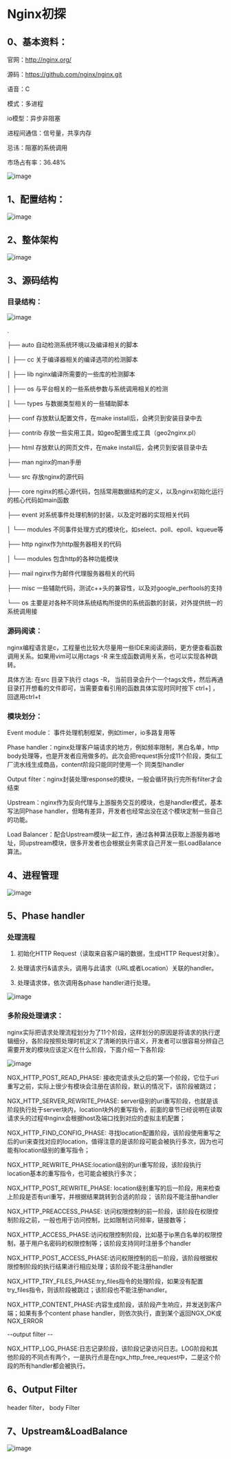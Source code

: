 # Nginx初探


## 0、基本资料：


官网：http://nginx.org/


源码：https://github.com/nginx/nginx.git


语音：C


模式：多进程


io模型：异步非阻塞


进程间通信：信号量，共享内存

忌讳：阻塞的系统调用

市场占有率：36.48%

![image](https://github.com/zhaoxiwu/nginx_study/blob/main/pic/1.png)



## 1、配置结构：

![image](https://github.com/zhaoxiwu/nginx_study/blob/main/pic/2.png)


## 2、整体架构

![image](https://github.com/zhaoxiwu/nginx_study/blob/main/pic/3.png)


## 3、源码结构

### 目录结构：


![image](https://github.com/zhaoxiwu/nginx_study/blob/main/pic/4.png)

.

├── auto            自动检测系统环境以及编译相关的脚本

│   ├── cc          关于编译器相关的编译选项的检测脚本

│   ├── lib         nginx编译所需要的一些库的检测脚本

│   ├── os          与平台相关的一些系统参数与系统调用相关的检测

│   └── types       与数据类型相关的一些辅助脚本

├── conf            存放默认配置文件，在make install后，会拷贝到安装目录中去

├── contrib         存放一些实用工具，如geo配置生成工具（geo2nginx.pl）

├── html            存放默认的网页文件，在make install后，会拷贝到安装目录中去

├── man             nginx的man手册

└── src             存放nginx的源代码

├── core        nginx的核心源代码，包括常用数据结构的定义，以及nginx初始化运行的核心代码如main函数

├── event       对系统事件处理机制的封装，以及定时器的实现相关代码

│   └── modules 不同事件处理方式的模块化，如select、poll、epoll、kqueue等

├── http        nginx作为http服务器相关的代码

│   └── modules 包含http的各种功能模块

├── mail        nginx作为邮件代理服务器相关的代码

├── misc        一些辅助代码，测试c++头的兼容性，以及对google_perftools的支持

└── os          主要是对各种不同体系统结构所提供的系统函数的封装，对外提供统一的系统调用接


### 源码阅读：

nginx编程语言是c，工程量也比较大尽量用一些IDE来阅读源码，更方便查看函数调用关系。如果用vim可以用ctags -R 来生成函数调用关系，也可以实现各种跳转。

具体方法: 在src 目录下执行 ctags -R， 当前目录会升个一个tags文件，然后再通目录打开想看的文件即可，当需要查看引用的函数具体实现时同时按下 ctrl+] ，回退用ctrl+t

### 模块划分：

Event module： 事件处理机制框架，例如timer，io多路复用等

Phase handler：nginx处理客户端请求的地方，例如频率限制，黑白名单，http body处理等，也是开发者应用做多的。此次会把request拆分成11个阶段，类似工厂流水线生成商品，content阶段只能同时使用一个
同类型handler

Output filter：nginx封装处理response的模块，一般会循环执行完所有filter才会结束

Upstream：nginx作为反向代理与上游服务交互的模块，也是handler模式，基本写法同Phase handler，但略有差异，开发者也经常出没在这个模块定制一些自己的功能。

Load Balancer：配合Upstream模块一起工作，通过各种算法获取上游服务器地址，同upstream模块，很多开发者也会根据业务需求自己开发一些LoadBalance算法。

## 4、进程管理

![image](https://github.com/zhaoxiwu/nginx_study/blob/main/pic/5.png)



## 5、Phase handler

### 处理流程

1. 初始化HTTP Request（读取来自客户端的数据，生成HTTP Request对象）。

2. 处理请求行&请求头，调用与此请求（URL或者Location）关联的handler。

3. 处理请求体，依次调用各phase handler进行处理。

![image](https://github.com/zhaoxiwu/nginx_study/blob/main/pic/6.png)

### 多阶段处理请求：

nginx实际把请求处理流程划分为了11个阶段，这样划分的原因是将请求的执行逻辑细分，各阶段按照处理时机定义了清晰的执行语义，开发者可以很容易分辨自己需要开发的模块应该定义在什么阶段，下面介绍一下各阶段:


![image](https://github.com/zhaoxiwu/nginx_study/blob/main/pic/7.png)

NGX_HTTP_POST_READ_PHASE:  接收完请求头之后的第一个阶段，它位于uri重写之前，实际上很少有模块会注册在该阶段，默认的情况下，该阶段被跳过；

NGX_HTTP_SERVER_REWRITE_PHASE: server级别的uri重写阶段，也就是该阶段执行处于server块内，location块外的重写指令，前面的章节已经说明在读取请求头的过程中nginx会根据host及端口找到对应的虚拟主机配置；

NGX_HTTP_FIND_CONFIG_PHASE:  寻找location配置阶段，该阶段使用重写之后的uri来查找对应的location，值得注意的是该阶段可能会被执行多次，因为也可能有location级别的重写指令；

NGX_HTTP_REWRITE_PHASE:location级别的uri重写阶段，该阶段执行location基本的重写指令，也可能会被执行多次；

NGX_HTTP_POST_REWRITE_PHASE:    location级别重写的后一阶段，用来检查上阶段是否有uri重写，并根据结果跳转到合适的阶段； 该阶段不能注册handler

NGX_HTTP_PREACCESS_PHASE: 访问权限控制的前一阶段，该阶段在权限控制阶段之前，一般也用于访问控制，比如限制访问频率，链接数等；

NGX_HTTP_ACCESS_PHASE:访问权限控制阶段，比如基于ip黑白名单的权限控制，基于用户名密码的权限控制等；该阶段支持同时注册多个handler

NGX_HTTP_POST_ACCESS_PHASE:访问权限控制的后一阶段，该阶段根据权限控制阶段的执行结果进行相应处理；该阶段不能注册handler

NGX_HTTP_TRY_FILES_PHASE:try_files指令的处理阶段，如果没有配置try_files指令，则该阶段被跳过；该阶段也不能注册handler。

NGX_HTTP_CONTENT_PHASE:内容生成阶段，该阶段产生响应，并发送到客户端；如果有多个content phase handler，则依次执行，直到某个返回NGX_OK或NGX_ERROR

--output filter --

NGX_HTTP_LOG_PHASE:日志记录阶段，该阶段记录访问日志。LOG阶段和其他阶段的不同点有两个，一是执行点是在ngx_http_free_request中，二是这个阶段的所有handler都会被执行。

## 6、Output Filter

header filter， body Filter

## 7、Upstream&LoadBalance

![image](https://github.com/zhaoxiwu/nginx_study/blob/main/pic/8.png)
